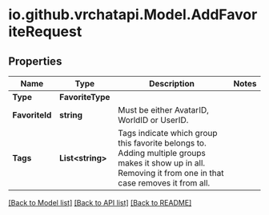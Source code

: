 # io.github.vrchatapi.Model.AddFavoriteRequest

## Properties

Name | Type | Description | Notes
------------ | ------------- | ------------- | -------------
**Type** | **FavoriteType** |  | 
**FavoriteId** | **string** | Must be either AvatarID, WorldID or UserID. | 
**Tags** | **List&lt;string&gt;** | Tags indicate which group this favorite belongs to. Adding multiple groups makes it show up in all. Removing it from one in that case removes it from all. | 

[[Back to Model list]](../README.md#documentation-for-models) [[Back to API list]](../README.md#documentation-for-api-endpoints) [[Back to README]](../README.md)

